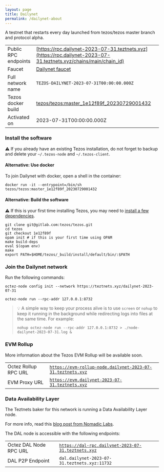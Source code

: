 ```yaml
---
layout: page
title: Dailynet
permalink: /dailynet-about
---
```


A testnet that restarts every day launched from tezos/tezos master branch and protocol alpha.

| | |
|-------|---------------------|
| Public RPC endpoints | [https://rpc.dailynet-2023-07-31.teztnets.xyz](https://rpc.dailynet-2023-07-31.teztnets.xyz/chains/main/chain_id)<br/> |
| Faucet | [Dailynet faucet](https://faucet.dailynet-2023-07-31.teztnets.xyz) |
| Full network name | `TEZOS-DAILYNET-2023-07-31T00:00:00.000Z` |
| Tezos docker build | [tezos/tezos:master_1e12f89f_20230729001432](https://hub.docker.com/r/tezos/tezos/tags?page=1&ordering=last_updated&name=master_1e12f89f_20230729001432) |
| Activated on | 2023-07-31T00:00:00.000Z |





### Install the software

⚠️  If you already have an existing Tezos installation, do not forget to backup and delete your `~/.tezos-node` and `~/.tezos-client`.



#### Alternative: Use docker

To join Dailynet with docker, open a shell in the container:

```
docker run -it --entrypoint=/bin/sh tezos/tezos:master_1e12f89f_20230729001432
```

#### Alternative: Build the software

⚠️  If this is your first time installing Tezos, you may need to [install a few dependencies](https://tezos.gitlab.io/introduction/howtoget.html#setting-up-the-development-environment-from-scratch).

```
git clone git@gitlab.com:tezos/tezos.git
cd tezos
git checkout 1e12f89f
opam init # if this is your first time using OPAM
make build-deps
eval $(opam env)
make
export PATH=$HOME/tezos/_build/install/default/bin/:$PATH
```

### Join the Dailynet network

Run the following commands:

```
octez-node config init --network https://teztnets.xyz/dailynet-2023-07-31

octez-node run --rpc-addr 127.0.0.1:8732
```

> 💡 A simple way to keep your process alive is to use `screen` or `nohup` to keep it running in the background while redirecting logs into files at the same time. For example:
>
> ```bash=13
> nohup octez-node run --rpc-addr 127.0.0.1:8732 > ./node-dailynet-2023-07-31.log &
> ```


### EVM Rollup

More information about the Tezos EVM Rollup will be available soon.

| | |
|-------|---------------------|
| Octez Rollup RPC URL | [`https://evm-rollup-node.dailynet-2023-07-31.teztnets.xyz`](https://evm-rollup-node.dailynet-2023-07-31.teztnets.xyz/global/block/head) |
| EVM Proxy URL | [`https://evm.dailynet-2023-07-31.teztnets.xyz`](https://evm.dailynet-2023-07-31.teztnets.xyz) |




### Data Availability Layer

The Teztnets baker for this network is running a Data Availability Layer node.

For more info, read this [blog post from Nomadic Labs](https://research-development.nomadic-labs.com/data-availability-layer-tezos.html).

The DAL node is accessible with the following endpoints:

| | |
|-------|---------------------|
| Octez DAL Node RPC URL | [`https://dal-rpc.dailynet-2023-07-31.teztnets.xyz`](https://dal-rpc.dailynet-2023-07-31.teztnets.xyz) |
| DAL P2P Endpoint | `dal.dailynet-2023-07-31.teztnets.xyz:11732` |




